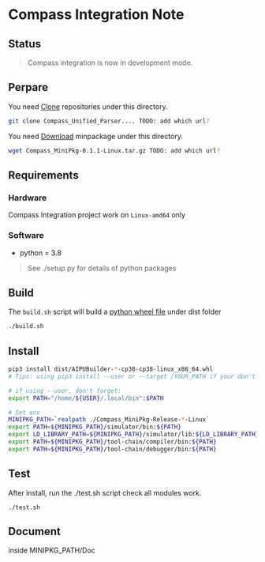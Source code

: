# Compass Integration Note

## Status

> Compass integration is now in development mode.

## Perpare

You need [Clone](armchina/somewhere) repositories under this directory.

```bash
git clone Compass_Unified_Parser.... TODO: add which url?
```

You need [Download](armchina/somewhere) minpackage under this directory.

```bash
wget Compass_MiniPkg-0.1.1-Linux.tar.gz TODO: add which url?
```

## Requirements

### Hardware

Compass Integration project work on ``Linux-amd64`` only

### Software

* python = 3.8

> See ./setup.py for details of python packages

## Build

The `build.sh` script will build a [python wheel file]() under dist folder

```bash
./build.sh
```

## Install

```bash
pip3 install dist/AIPUBuilder-*-cp38-cp38-linux_x86_64.whl
# Tips: using pip3 install --user or --target /YOUR_PATH if your don't have root premission

# if using --user, don't forget:
export PATH="/home/${USER}/.local/bin":$PATH

# Set env
MINIPKG_PATH=`realpath ./Compass_MiniPkg-Release-*-Linux`
export PATH=${MINIPKG_PATH}/simulator/bin:${PATH}
export LD_LIBRARY_PATH=${MINIPKG_PATH}/simulator/lib:${LD_LIBRARY_PATH}
export PATH=${MINIPKG_PATH}/tool-chain/compiler/bin:${PATH}
export PATH=${MINIPKG_PATH}/tool-chain/debugger/bin:${PATH}
```

## Test

After install, run the ./test.sh script check all modules work.

```
./test.sh
```

## Document

inside MINIPKG_PATH/Doc
